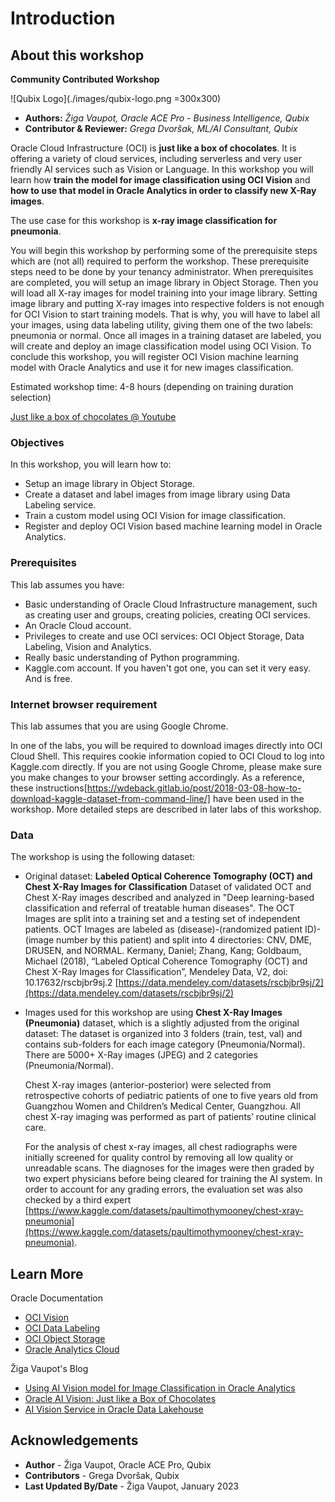 # Introduction

## About this workshop

**Community Contributed Workshop**

![Qubix Logo](./images/qubix-logo.png =300x300)
* **Authors:** *Žiga Vaupot, Oracle ACE Pro - Business Intelligence, Qubix*
* **Contributor & Reviewer:** *Grega Dvoršak, ML/AI Consultant, Qubix*

Oracle Cloud Infrastructure (OCI) is **just like a box of chocolates**. It is offering a variety of cloud services, including serverless and very user friendly AI services such as  Vision or Language. In this workshop you will learn how **train the model for image classification using OCI Vision** and **how to use that model in Oracle Analytics in order to classify new X-Ray images**.

The use case for this workshop is **x-ray image classification for pneumonia**.

You will begin this workshop by performing some of the prerequisite steps which are (not all) required to perform the workshop. These prerequisite steps need to be done by your tenancy administrator. When prerequisites are completed, you will setup an image library in Object Storage. Then you will load all X-ray images for model training into your image library. Setting image library and putting X-ray images into respective folders is not enough for OCI Vision to start training models. That is why, you will have to label all your images, using data labeling utility, giving them one of the two labels: pneumonia or normal. Once all images in a training dataset are labeled, you will create and deploy an image classification model using OCI Vision. To conclude this workshop, you will register OCI Vision machine learning model with Oracle Analytics and use it for new images classification.

Estimated workshop time: 4-8 hours (depending on training duration selection)

[Just like a box of chocolates @ Youtube](youtube:vIn7ujfadx4)

### Objectives

In this workshop, you will learn how to:

* Setup an image library in Object Storage.
* Create a dataset and label images from image library using Data Labeling service.
* Train a custom model using OCI Vision for image classification.
* Register and deploy OCI Vision based machine learning model in Oracle Analytics.

### Prerequisites

This lab assumes you have:

* Basic understanding of Oracle Cloud Infrastructure management, such as creating user and groups, creating policies, creating OCI services.
* An Oracle Cloud account.
* Privileges to create and use OCI services: OCI Object Storage, Data Labeling, Vision and Analytics.
* Really basic understanding of Python programming.
* Kaggle.com account. If you haven't got one, you can set it very easy. And is free.

### Internet browser requirement

This lab assumes that you are using Google Chrome. 

In one of the labs, you will be required to download images directly into OCI Cloud Shell. This requires cookie information copied to OCI Cloud to log into Kaggle.com directly. If you are not using Google Chrome, please make sure you make changes to your browser setting accordingly. As a reference, these instructions[https://wdeback.gitlab.io/post/2018-03-08-how-to-download-kaggle-dataset-from-command-line/] have been used in the workshop. More detailed steps are described in later labs of this workshop.

### Data

The workshop is using the following dataset:

* Original dataset: **Labeled Optical Coherence Tomography (OCT) and Chest X-Ray Images for Classification**
    Dataset of validated OCT and Chest X-Ray images  described and analyzed in "Deep learning-based classification and referral of treatable human diseases". The OCT Images are split into a training set and a testing set of independent patients. OCT Images are labeled as (disease)-(randomized patient ID)-(image number by this patient) and split into 4 directories: CNV, DME, DRUSEN, and NORMAL.
    Kermany, Daniel; Zhang, Kang; Goldbaum, Michael (2018), “Labeled Optical Coherence Tomography (OCT) and Chest X-Ray Images for Classification”, Mendeley Data, V2, doi: 10.17632/rscbjbr9sj.2 [https://data.mendeley.com/datasets/rscbjbr9sj/2](https://data.mendeley.com/datasets/rscbjbr9sj/2)

* Images used for this workshop are using **Chest X-Ray Images (Pneumonia)** dataset, which is a slightly adjusted from the original dataset:
    The dataset is organized into 3 folders (train, test, val) and contains sub-folders for each image category (Pneumonia/Normal). There are 5000+ X-Ray images (JPEG) and 2 categories (Pneumonia/Normal).

    Chest X-ray images (anterior-posterior) were selected from retrospective cohorts of pediatric patients of one to five years old from Guangzhou Women and Children’s Medical Center, Guangzhou. All chest X-ray imaging was performed as part of patients’ routine clinical care.

    For the analysis of chest x-ray images, all chest radiographs were initially screened for quality control by removing all low quality or unreadable scans. The diagnoses for the images were then graded by two expert physicians before being cleared for training the AI system. In order to account for any grading errors, the evaluation set was also checked by a third expert [https://www.kaggle.com/datasets/paultimothymooney/chest-xray-pneumonia](https://www.kaggle.com/datasets/paultimothymooney/chest-xray-pneumonia).

## Learn More

Oracle Documentation

* [OCI Vision](https://docs.oracle.com/en-us/iaas/vision/vision/using/home.htm)
* [OCI Data Labeling](https://docs.oracle.com/en-us/iaas/data-labeling/data-labeling/using/home.htm)
* [OCI Object Storage](https://docs.oracle.com/en-us/iaas/Content/Object/home.htm)
* [Oracle Analytics Cloud](https://docs.oracle.com/en-us/iaas/analytics-cloud/index.html)

Žiga Vaupot's Blog

* [Using AI Vision model for Image Classification in Oracle Analytics](https://zigavaupot.blogspot.com/2022/09/using-ai-vision-model-for-image.html)
* [Oracle AI Vision: Just like a Box of Chocolates](https://zigavaupot.blogspot.com/2022/08/oracle-ai-vision-just-like-box-of.html)
* [AI Vision Service in Oracle Data Lakehouse](https://zigavaupot.blogspot.com/2022/05/vision-ai-service-at-oracle-data.html)

## Acknowledgements
* **Author** - Žiga Vaupot, Oracle ACE Pro, Qubix
* **Contributors** -  Grega Dvoršak, Qubix
* **Last Updated By/Date** - Žiga Vaupot, January 2023